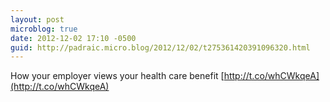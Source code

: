 ```yaml
---
layout: post
microblog: true
date: 2012-12-02 17:10 -0500
guid: http://padraic.micro.blog/2012/12/02/t275361420391096320.html
---
```

How your employer views your health care benefit [http://t.co/whCWkqeA](http://t.co/whCWkqeA)
